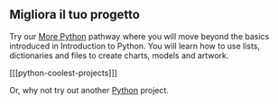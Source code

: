 
## Migliora il tuo progetto


Try our [More Python](https://projects.raspberrypi.org/en/pathways/more-python) pathway where you will move beyond the basics introduced in Introduction to Python. You will learn how to use lists, dictionaries and files to create charts, models and artwork.

[[[python-coolest-projects]]]

Or, why not try out another [Python](https://projects.raspberrypi.org/en/projects?software%5B%5D=python) project.


